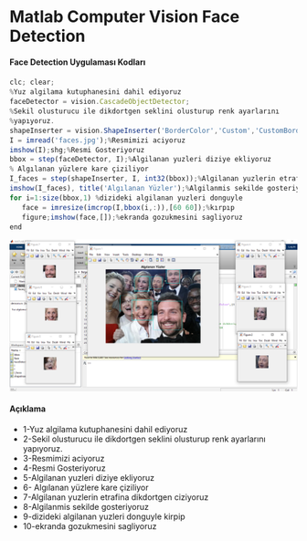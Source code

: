 # Matlab Computer Vision Face Detection
 #### Face Detection Uygulaması Kodları
 ~~~~javascript
clc; clear;
%Yuz algilama kutuphanesini dahil ediyoruz
faceDetector = vision.CascadeObjectDetector;
%Sekil olusturucu ile dikdortgen seklini olusturup renk ayarlarını
%yapıyoruz.
shapeInserter = vision.ShapeInserter('BorderColor','Custom','CustomBorderColor',[0 255 255]);
I = imread('faces.jpg');%Resmimizi aciyoruz
imshow(I);shg;%Resmi Gosteriyoruz
bbox = step(faceDetector, I);%Algilanan yuzleri diziye ekliyoruz
% Algılanan yüzlere kare çiziliyor
I_faces = step(shapeInserter, I, int32(bbox));%Algilanan yuzlerin etrafina dikdortgen ciziyoruz
imshow(I_faces), title('Algılanan Yüzler');%Algilanmis sekilde gosteriyoruz
for i=1:size(bbox,1) %dizideki algilanan yuzleri donguyle  
    face = imresize(imcrop(I,bbox(i,:)),[60 60]);%kırpıp
    figure;imshow(face,[]);%ekranda gozukmesini sagliyoruz
end
~~~~
![logo](/uyg.png)
#### Açıklama
* 1-Yuz algilama kutuphanesini dahil ediyoruz
* 2-Sekil olusturucu ile dikdortgen seklini olusturup renk ayarlarını yapıyoruz.
* 3-Resmimizi aciyoruz
* 4-Resmi Gosteriyoruz
* 5-Algilanan yuzleri diziye ekliyoruz
* 6- Algılanan yüzlere kare çiziliyor
* 7-Algilanan yuzlerin etrafina dikdortgen ciziyoruz
* 8-Algilanmis sekilde gosteriyoruz
* 9-dizideki algilanan yuzleri donguyle  kirpip
* 10-ekranda gozukmesini sagliyoruz

